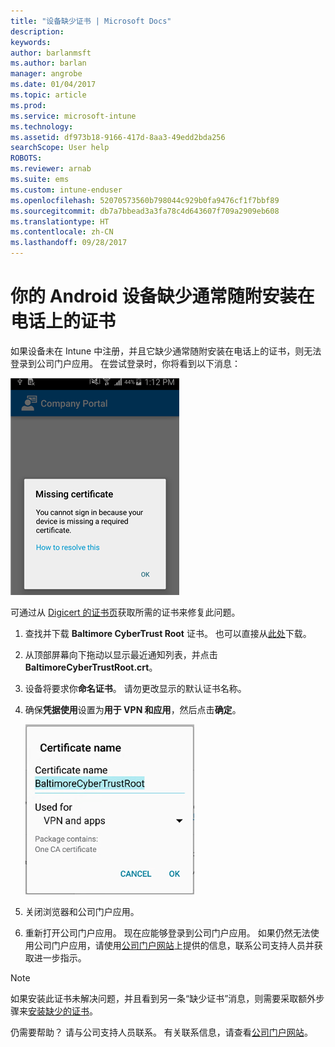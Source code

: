 ```yaml
---
title: "设备缺少证书 | Microsoft Docs"
description: 
keywords: 
author: barlanmsft
ms.author: barlan
manager: angrobe
ms.date: 01/04/2017
ms.topic: article
ms.prod: 
ms.service: microsoft-intune
ms.technology: 
ms.assetid: df973b18-9166-417d-8aa3-49edd2bda256
searchScope: User help
ROBOTS: 
ms.reviewer: arnab
ms.suite: ems
ms.custom: intune-enduser
ms.openlocfilehash: 52070573560b798044c929b0fa9476cf1f7bbf89
ms.sourcegitcommit: db7a7bbead3a3fa78c4d643607f709a2909eb608
ms.translationtype: HT
ms.contentlocale: zh-CN
ms.lasthandoff: 09/28/2017
---
```

# <a name="your-android-device-is-missing-a-certificate-that-usually-comes-installed-on-your-phone"></a>你的 Android 设备缺少通常随附安装在电话上的证书

如果设备未在 Intune 中注册，并且它缺少通常随附安装在电话上的证书，则无法登录到公司门户应用。 在尝试登录时，你将看到以下消息：

![screenshot-error-message-about-missing-certificate](./media/andr-cert_install-1-cert_missing.png)

可通过从 [Digicert 的证书页](https://www.digicert.com/digicert-root-certificates.htm)获取所需的证书来修复此问题。

1. 查找并下载 __Baltimore CyberTrust Root__ 证书。 也可以直接从[此处](https://www.digicert.com/CACerts/BaltimoreCyberTrustRoot.crt)下载。

2. 从顶部屏幕向下拖动以显示最近通知列表，并点击 **BaltimoreCyberTrustRoot.crt**。

3. 设备将要求你**命名证书**。 请勿更改显示的默认证书名称。

4. 确保**凭据使用**设置为**用于 VPN 和应用**，然后点击**确定**。

    ![screenshot-certificate-name-dialog-showing-baltimore-certificate-name](./media/andr-cert_install-2-add_cert_name.png)

5. 关闭浏览器和公司门户应用。

6. 重新打开公司门户应用。 现在应能够登录到公司门户应用。 如果仍然无法使用公司门户应用，请使用[公司门户网站](https://portal.manage.microsoft.com)上提供的信息，联系公司支持人员并获取进一步指示。

>[!NOTE]
> 如果安装此证书未解决问题，并且看到另一条“缺少证书”消息，则需要采取额外步骤来[安装缺少的证书](your-device-is-missing-an-IT-required-certificate-android.md)。

仍需要帮助？ 请与公司支持人员联系。 有关联系信息，请查看[公司门户网站](https://portal.manage.microsoft.com)。
